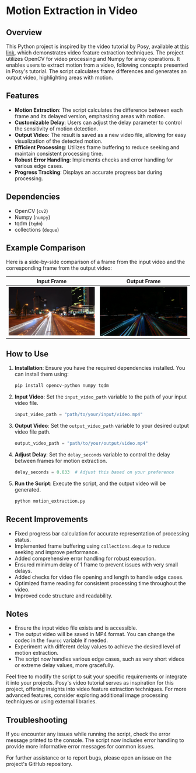 # Motion Extraction in Video

## Overview

This Python project is inspired by the video tutorial by Posy, available at [this link](https://www.youtube.com/watch?v=NSS6yAMZF78&pp=ygUKdGltZWxhcHNlIA%3D%3D), which demonstrates video feature extraction techniques. The project utilizes OpenCV for video processing and Numpy for array operations. It enables users to extract motion from a video, following concepts presented in Posy's tutorial. The script calculates frame differences and generates an output video, highlighting areas with motion.

## Features

- **Motion Extraction**: The script calculates the difference between each frame and its delayed version, emphasizing areas with motion.
- **Customizable Delay**: Users can adjust the delay parameter to control the sensitivity of motion detection.
- **Output Video**: The result is saved as a new video file, allowing for easy visualization of the detected motion.
- **Efficient Processing**: Utilizes frame buffering to reduce seeking and maintain consistent processing time.
- **Robust Error Handling**: Implements checks and error handling for various edge cases.
- **Progress Tracking**: Displays an accurate progress bar during processing.

## Dependencies

- OpenCV (`cv2`)
- Numpy (`numpy`)
- tqdm (`tqdm`)
- collections (`deque`)

## Example Comparison

Here is a side-by-side comparison of a frame from the input video and the corresponding frame from the output video:

| Input Frame                                     | Output Frame                                     |
| ----------------------------------------------- | ------------------------------------------------- |
| ![Input Frame](https://github.com/mochiron-desu/VideoMotionExtractor/blob/main/examples/input1.png?raw=true) | ![Output Frame](https://github.com/mochiron-desu/VideoMotionExtractor/blob/main/examples/output1.png?raw=true) |

## How to Use

1. **Installation**: Ensure you have the required dependencies installed. You can install them using:

    ```bash
    pip install opencv-python numpy tqdm
    ```

2. **Input Video**: Set the `input_video_path` variable to the path of your input video file.

    ```python
    input_video_path = "path/to/your/input/video.mp4"
    ```

3. **Output Video**: Set the `output_video_path` variable to your desired output video file path.

    ```python
    output_video_path = "path/to/your/output/video.mp4"
    ```

4. **Adjust Delay**: Set the `delay_seconds` variable to control the delay between frames for motion extraction.

    ```python
    delay_seconds = 0.033  # Adjust this based on your preference
    ```

5. **Run the Script**: Execute the script, and the output video will be generated.

    ```bash
    python motion_extraction.py
    ```

## Recent Improvements

- Fixed progress bar calculation for accurate representation of processing status.
- Implemented frame buffering using `collections.deque` to reduce seeking and improve performance.
- Added comprehensive error handling for robust execution.
- Ensured minimum delay of 1 frame to prevent issues with very small delays.
- Added checks for video file opening and length to handle edge cases.
- Optimized frame reading for consistent processing time throughout the video.
- Improved code structure and readability.

## Notes

- Ensure the input video file exists and is accessible.
- The output video will be saved in MP4 format. You can change the codec in the `fourcc` variable if needed.
- Experiment with different delay values to achieve the desired level of motion extraction.
- The script now handles various edge cases, such as very short videos or extreme delay values, more gracefully.

Feel free to modify the script to suit your specific requirements or integrate it into your projects. Posy's video tutorial serves as inspiration for this project, offering insights into video feature extraction techniques. For more advanced features, consider exploring additional image processing techniques or using external libraries.

## Troubleshooting

If you encounter any issues while running the script, check the error message printed to the console. The script now includes error handling to provide more informative error messages for common issues.

For further assistance or to report bugs, please open an issue on the project's GitHub repository.